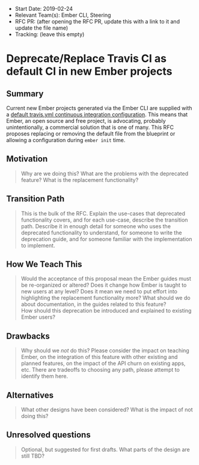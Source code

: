 - Start Date: 2019-02-24
- Relevant Team(s): Ember CLI, Steering
- RFC PR: (after opening the RFC PR, update this with a link to it and update the file name)
- Tracking: (leave this empty)

# Deprecate/Replace Travis CI as default CI in new Ember projects 

## Summary

Current new Ember projects generated via the Ember CLI are supplied with a
[default travis.yml continuous integration configuration](https://github.com/ember-cli/ember-new-output/blob/master/.travis.yml).
This means that Ember, an open source and free project, is advocating, probably unintentionally, a commercial solution that is one of many.
This RFC proposes replacing or removing the default file from the blueprint or allowing a configuration during `ember init` time.

## Motivation

> Why are we doing this? What are the problems with the deprecated feature?
What is the replacement functionality?

## Transition Path

> This is the bulk of the RFC. Explain the use-cases that deprecated functionality
covers, and for each use-case, describe the transition path.
Describe it in enough detail for someone who uses the deprecated functionality
to understand, for someone to write the deprecation guide, and for someone
familiar with the implementation to implement.

## How We Teach This

> Would the acceptance of this proposal mean the Ember guides must be
re-organized or altered? Does it change how Ember is taught to new users
at any level?
Does it mean we need to put effort into highlighting the replacement
functionality more? What should we do about documentation, in the guides
related to this feature?  
How should this deprecation be introduced and explained to existing Ember
users?

## Drawbacks

> Why should we *not* do this? Please consider the impact on teaching Ember,
on the integration of this feature with other existing and planned features,
on the impact of the API churn on existing apps, etc.
There are tradeoffs to choosing any path, please attempt to identify them here.

## Alternatives

> What other designs have been considered? What is the impact of not doing this?

## Unresolved questions

> Optional, but suggested for first drafts. What parts of the design are still
TBD?
